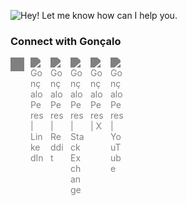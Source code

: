 ![Hey! Let me know how can I help you.](https://github.com/goncaloperes/GoncaloPeres/blob/master/GitHub_Cover.gif)

### Connect with Gonçalo

[<img align="left" alt="goncaloperes.com" width="22px" src="https://raw.githubusercontent.com/iconic/open-iconic/master/svg/globe.svg" style="filter: invert(50%); margin-right: 10px;" />][Website]
[<img align="left" alt="Gonçalo Peres | LinkedIn" width="22px" src="https://cdn.jsdelivr.net/npm/simple-icons@v9.0.0/icons/linkedin.svg" style="filter: invert(50%); margin-right: 10px;" />][Linkedin]
[<img align="left" alt="Gonçalo Peres | Reddit" width="22px" src="https://cdn.jsdelivr.net/npm/simple-icons@v14/icons/reddit.svg" style="filter: invert(50%); margin-right: 10px;" />][Reddit]
[<img align="left" alt="Gonçalo Peres | StackExchange" width="22px" src="https://cdn.jsdelivr.net/npm/simple-icons@v14/icons/stackexchange.svg" style="filter: invert(50%); margin-right: 10px;" />][StackExchange]
[<img align="left" alt="Gonçalo Peres | X" width="22px" src="https://cdn.jsdelivr.net/npm/simple-icons@v14/icons/x.svg" style="filter: invert(50%); margin-right: 10px;" />][X]
[<img align="left" alt="Gonçalo Peres | YouTube" width="22px" src="https://cdn.jsdelivr.net/npm/simple-icons@v14/icons/youtube.svg" style="filter: invert(50%); margin-right: 10px;" />][Youtube]

<br>
<br>

[Facebook]: https://facebook.com/goncalomperes
[Instagram]: https://www.instagram.com/goncaloperes/
[Linkedin]: https://www.linkedin.com/in/goncaloperes
[Reddit]: https://www.reddit.com/user/goncaloperes
[StackExchange]: https://stackexchange.com/users/9572673/
[X]: https://x.com/GoncaloMPeres
[Website]: https://goncaloperes.com
[YouTube]: https://www.youtube.com/c/GoncaloPeres?sub_confirmation=1

